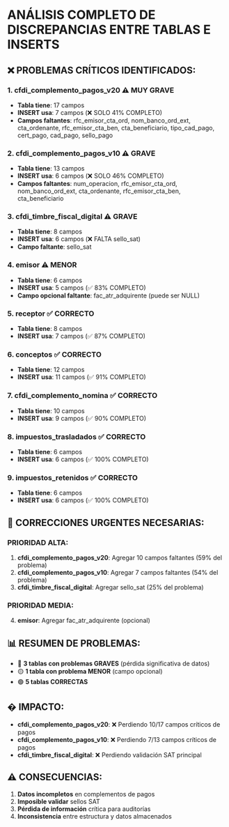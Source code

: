 # ANÁLISIS COMPLETO DE DISCREPANCIAS ENTRE TABLAS E INSERTS

## ❌ PROBLEMAS CRÍTICOS IDENTIFICADOS:

### 1. **cfdi_complemento_pagos_v20** ⚠️ MUY GRAVE

- **Tabla tiene**: 17 campos
- **INSERT usa**: 7 campos (❌ SOLO 41% COMPLETO)
- **Campos faltantes**: rfc_emisor_cta_ord, nom_banco_ord_ext, cta_ordenante, rfc_emisor_cta_ben, cta_beneficiario, tipo_cad_pago, cert_pago, cad_pago, sello_pago

### 2. **cfdi_complemento_pagos_v10** ⚠️ GRAVE

- **Tabla tiene**: 13 campos
- **INSERT usa**: 6 campos (❌ SOLO 46% COMPLETO)
- **Campos faltantes**: num_operacion, rfc_emisor_cta_ord, nom_banco_ord_ext, cta_ordenante, rfc_emisor_cta_ben, cta_beneficiario

### 3. **cfdi_timbre_fiscal_digital** ⚠️ GRAVE

- **Tabla tiene**: 8 campos
- **INSERT usa**: 6 campos (❌ FALTA sello_sat)
- **Campo faltante**: sello_sat

### 4. **emisor** ⚠️ MENOR

- **Tabla tiene**: 6 campos
- **INSERT usa**: 5 campos (✅ 83% COMPLETO)
- **Campo opcional faltante**: fac_atr_adquirente (puede ser NULL)

### 5. **receptor** ✅ CORRECTO

- **Tabla tiene**: 8 campos
- **INSERT usa**: 7 campos (✅ 87% COMPLETO)

### 6. **conceptos** ✅ CORRECTO

- **Tabla tiene**: 12 campos
- **INSERT usa**: 11 campos (✅ 91% COMPLETO)

### 7. **cfdi_complemento_nomina** ✅ CORRECTO

- **Tabla tiene**: 10 campos
- **INSERT usa**: 9 campos (✅ 90% COMPLETO)

### 8. **impuestos_trasladados** ✅ CORRECTO

- **Tabla tiene**: 6 campos
- **INSERT usa**: 6 campos (✅ 100% COMPLETO)

### 9. **impuestos_retenidos** ✅ CORRECTO

- **Tabla tiene**: 6 campos
- **INSERT usa**: 6 campos (✅ 100% COMPLETO)

## 🔧 CORRECCIONES URGENTES NECESARIAS:

### PRIORIDAD ALTA:

1. **cfdi_complemento_pagos_v20**: Agregar 10 campos faltantes (59% del problema)
2. **cfdi_complemento_pagos_v10**: Agregar 7 campos faltantes (54% del problema)
3. **cfdi_timbre_fiscal_digital**: Agregar sello_sat (25% del problema)

### PRIORIDAD MEDIA:

4. **emisor**: Agregar fac_atr_adquirente (opcional)

## 📊 RESUMEN DE PROBLEMAS:

- 🔴 **3 tablas con problemas GRAVES** (pérdida significativa de datos)
- 🟡 **1 tabla con problema MENOR** (campo opcional)
- 🟢 **5 tablas CORRECTAS**

## � IMPACTO:

- **cfdi_complemento_pagos_v20**: ❌ Perdiendo 10/17 campos críticos de pagos
- **cfdi_complemento_pagos_v10**: ❌ Perdiendo 7/13 campos críticos de pagos
- **cfdi_timbre_fiscal_digital**: ❌ Perdiendo validación SAT principal

## ⚠️ CONSECUENCIAS:

1. **Datos incompletos** en complementos de pagos
2. **Imposible validar** sellos SAT
3. **Pérdida de información** crítica para auditorías
4. **Inconsistencia** entre estructura y datos almacenados
